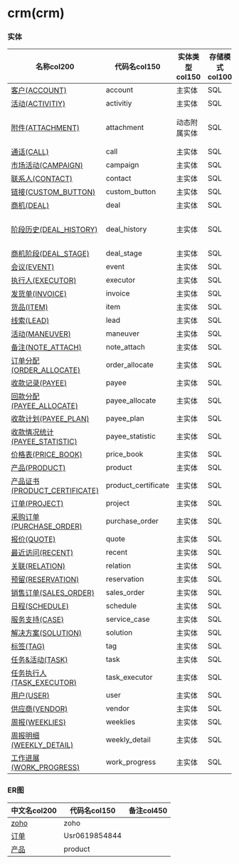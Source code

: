 # crm(crm) <!-- {docsify-ignore-all} -->



### 实体

|    名称col200   | 代码名col150      |  实体类型col150   | 存储模式col100 | 表名称col200   |    联合主键col100   |  主状态col100   |  权限控制col150  |  启用审计col100    |  备注col500  |
| --------  |------------| -----   |  --------|  --------|  --------|    -------- | -------- | -------- |-------- |
|[客户(ACCOUNT)](module/crm/account)|account|主实体|SQL|ACCOUNT|否|否|自控制|是||
|[活动(ACTIVITIY)](module/crm/activitiy)|activitiy|主实体|SQL|ACTIVITIY|否|否|自控制|否||
|[附件(ATTACHMENT)](module/crm/attachment)|attachment|动态附属实体|SQL|ATTACHMENT|否|否|附属主实体控制|否||
|[通话(CALL)](module/crm/call)|call|主实体|SQL|CALL|否|否|自控制|是||
|[市场活动(CAMPAIGN)](module/crm/campaign)|campaign|主实体|SQL|CAMPAIGN|否|否|自控制|是||
|[联系人(CONTACT)](module/crm/contact)|contact|主实体|SQL|CONTACT|否|否|自控制|是||
|[链接(CUSTOM_BUTTON)](module/crm/custom_button)|custom_button|主实体|SQL|CUSTOM_BUTTON|否|否|自控制|否||
|[商机(DEAL)](module/crm/deal)|deal|主实体|SQL|DEAL|否|否|自控制|是||
|[阶段历史(DEAL_HISTORY)](module/crm/deal_history)|deal_history|主实体|SQL|DEAL_HISTORY|否|否|附属主实体控制|否||
|[商机阶段(DEAL_STAGE)](module/crm/deal_stage)|deal_stage|主实体|SQL|DEAL_STAGE|否|否|自控制|否||
|[会议(EVENT)](module/crm/event)|event|主实体|SQL|EVENT|否|否|自控制|是||
|[执行人(EXECUTOR)](module/crm/executor)|executor|主实体|SQL|EXECUTOR|否|否|自控制|否||
|[发货单(INVOICE)](module/crm/invoice)|invoice|主实体|SQL|INVOICE|否|否|自控制|是||
|[货品(ITEM)](module/crm/item)|item|主实体|SQL|ITEM|否|否|自控制|否||
|[线索(LEAD)](module/crm/lead)|lead|主实体|SQL|LEAD|否|否|自控制|是||
|[活动(MANEUVER)](module/crm/maneuver)|maneuver|主实体|SQL|MANEUVER|否|否|自控制|是||
|[备注(NOTE_ATTACH)](module/crm/note_attach)|note_attach|主实体|SQL|NOTE_ATTACH|否|否|自控制|否||
|[订单分配(ORDER_ALLOCATE)](module/crm/order_allocate)|order_allocate|主实体|SQL|ORDER_ALLOCATE|否|否|自控制|否||
|[收款记录(PAYEE)](module/crm/payee)|payee|主实体|SQL|PAYEE|否|否|自控制|是||
|[回款分配(PAYEE_ALLOCATE)](module/crm/payee_allocate)|payee_allocate|主实体|SQL|PAYEE_ALLOCATE|否|否|自控制|否||
|[收款计划(PAYEE_PLAN)](module/crm/payee_plan)|payee_plan|主实体|SQL|PAYEE_PLAN|否|否|自控制|是||
|[收款情况统计(PAYEE_STATISTIC)](module/crm/payee_statistic)|payee_statistic|主实体|SQL|PAYEE_STATISTIC|否|否|自控制|否||
|[价格表(PRICE_BOOK)](module/crm/price_book)|price_book|主实体|SQL|PRICE_BOOK|否|否|自控制|是||
|[产品(PRODUCT)](module/crm/product)|product|主实体|SQL|PRODUCT|否|否|自控制|是||
|[产品证书(PRODUCT_CERTIFICATE)](module/crm/product_certificate)|product_certificate|主实体|SQL|PRODUCT_CERTIFICATE|否|否|自控制|是||
|[订单(PROJECT)](module/crm/project)|project|主实体|SQL|PROJECT|否|否|自控制|是||
|[采购订单(PURCHASE_ORDER)](module/crm/purchase_order)|purchase_order|主实体|SQL|PURCHASE_ORDER|否|否|自控制|是||
|[报价(QUOTE)](module/crm/quote)|quote|主实体|SQL|QUOTE|否|否|自控制|是||
|[最近访问(RECENT)](module/crm/recent)|recent|主实体|SQL|RECENT|是|否|自控制|否||
|[关联(RELATION)](module/crm/relation)|relation|主实体|SQL|RELATION|是|否|自控制|否||
|[预留(RESERVATION)](module/crm/reservation)|reservation|主实体|SQL|RESERVATION|否|否|自控制|否||
|[销售订单(SALES_ORDER)](module/crm/sales_order)|sales_order|主实体|SQL|SALES_ORDER|否|否|自控制|是||
|[日程(SCHEDULE)](module/crm/schedule)|schedule|主实体|SQL|SCHEDULE|否|否|自控制|否||
|[服务支持(CASE)](module/crm/service_case)|service_case|主实体|SQL|CASE|否|否|自控制|是||
|[解决方案(SOLUTION)](module/crm/solution)|solution|主实体|SQL|SOLUTION|否|否|自控制|是||
|[标签(TAG)](module/crm/tag)|tag|主实体|SQL|TAG|否|否|自控制|否||
|[任务&活动(TASK)](module/crm/task)|task|主实体|SQL|TASK|否|否|自控制|是||
|[任务执行人(TASK_EXECUTOR)](module/crm/task_executor)|task_executor|主实体|SQL|TASK_EXECUTOR|否|否|自控制|否||
|[用户(USER)](module/crm/user)|user|主实体|SQL|USER|否|否|自控制|否||
|[供应商(VENDOR)](module/crm/vendor)|vendor|主实体|SQL|VENDOR|否|否|自控制|是||
|[周报(WEEKLIES)](module/crm/weeklies)|weeklies|主实体|SQL|WEEKLIES|否|否|自控制|否||
|[周报明细(WEEKLY_DETAIL)](module/crm/weekly_detail)|weekly_detail|主实体|SQL|WEEKLY_DETAIL|否|否|自控制|否||
|[工作进展(WORK_PROGRESS)](module/crm/work_progress)|work_progress|主实体|SQL|WORK_PROGRESS|否|否|自控制|否||

### ER图

|  中文名col200      |   代码名col150    |  备注col450  |
|  --------   |------------ |  -------- |
|[zoho](er/zoho)|zoho||
|[订单](er/Usr0619854844)|Usr0619854844||
|[产品](er/product)|product||

